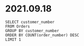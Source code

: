 # 2021.09.18
```
SELECT customer_number
FROM Orders
GROUP BY customer_number
ORDER BY COUNT(order_number) DESC
LIMIT 1
```